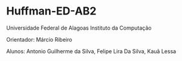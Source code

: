 # Huffman-ED-AB2
Universidade Federal de Alagoas
Instituto da Computação

Orientador: Márcio Ribeiro

Alunos: Antonio Guilherme da Silva, Felipe Lira Da Silva, Kauã Lessa

